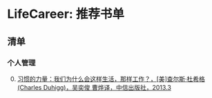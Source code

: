 # LifeCareer: 推荐书单 #

## 清单 ##

### 个人管理 ###
0. [习惯的力量：我们为什么会这样生活，那样工作？，[美]查尔斯·杜希格 (Charles Duhigg)，吴奕俊 曹烨译，中信出版社，2013.3][the-power-of-habit---citicpress-2013]

[the-power-of-habit---citicpress-2013]: blob/gh-pages/personnel-management/the-power-of-habit---citicpress-2013.md "习惯的力量：我们为什么会这样生活，那样工作？"

